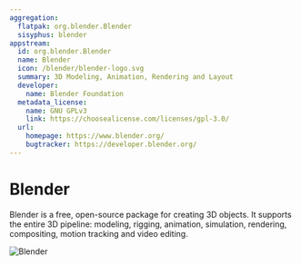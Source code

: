 ```yaml
---
aggregation:
  flatpak: org.blender.Blender
  sisyphus: blender
appstream:
  id: org.blender.Blender
  name: Blender
  icon: /blender/blender-logo.svg
  summary: 3D Modeling, Animation, Rendering and Layout
  developer:
    name: Blender Foundation
  metadata_license:
    name: GNU GPLv3
    link: https://choosealicense.com/licenses/gpl-3.0/
  url:
    homepage: https://www.blender.org/
    bugtracker: https://developer.blender.org/
---
```


# Blender

Blender is a free, open-source package for creating 3D objects. It supports the entire 3D pipeline: modeling, rigging, animation, simulation, rendering, compositing, motion tracking and video editing.

![Blender](/blender/blender-1.png)

<!--@include: @en/apps/.parts/install/content-repo.md-->
<!--@include: @en/apps/.parts/install/content-flatpak.md-->
